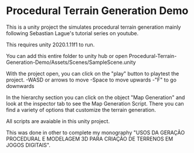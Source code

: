 # Procedural Terrain Generation Demo
 This is a unity project the simulates procedural terrain generation mainly following Sebastian Lague's tutorial series on youtube.
 
 This requires unity 2020.1.11f1 to run.

 You can add this entire folder to unity hub or open Procedural-Terrain-Generation-Demo/Assets/Scenes/SampleScene.unity

 With the project open, you can click on the "play" button to playtest the project.
 -WASD or arrows to move
 -Space to move upwards
 -"F" to go downwards

 In the hierarchy section you can click on the object "Map Generation" and look at the inspector tab to see the Map Generation Script. There you can find a variety of options that customize the terrain generation.


All scripts are avaiable in this unity project.

This was done in other to complete my monography "USOS DA GERAÇÃO PROCEDURAL E MODELAGEM 3D PARA CRIAÇÃO DE TERRENOS EM JOGOS DIGITAIS".
